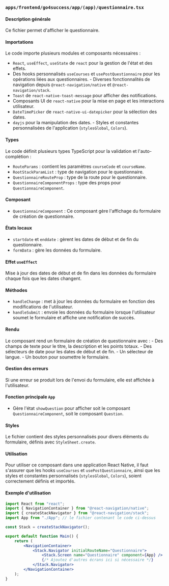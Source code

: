 ### `apps/frontend/go4success/app/(app)/questionnaire.tsx`

#### Description générale

Ce fichier permet d'afficher le questionnaire.

#### Importations

Le code importe plusieurs modules et composants nécessaires :

- `React`, `useEffect`, `useState` de `react` pour la gestion de l'état et des effets.
- Des hooks personnalisés `useCourses` et `usePostQuestionnaire` pour les opérations liées aux questionnaires. -
  Diverses fonctionnalités de navigation depuis `@react-navigation/native` et `@react-navigation/stack`.
- `Toast` de `react-native-toast-message` pour afficher des notifications.
- Composants UI de `react-native` pour la mise en page et les interactions utilisateur.
- `DateTimePicker` de `react-native-ui-datepicker` pour la sélection des dates.
- `dayjs` pour la manipulation des dates. - Styles et constantes personnalisées de
  l'application (`stylesGlobal`, `Colors`).

#### Types

Le code définit plusieurs types TypeScript pour la validation et l'auto-complétion :

- `RouteParams` : contient les paramètres `courseCode` et `courseName`.
- `RootStackParamList` : type de navigation pour le questionnaire.
- `QuestionnaireRouteProp` : type de la route pour le questionnaire.
- `QuestionnaireComponentProps` : type des props pour `QuestionnaireComponent`.

#### Composant

- `QuestionnaireComponent` : Ce composant gère l'affichage du formulaire de création de questionnaire.

#### États locaux

- `startdate` et `enddate` : gèrent les dates de début et de fin du questionnaire.
- `formData` : gère les données du formulaire.

#### Effet `useEffect`

Mise à jour des dates de début et de fin dans les données du formulaire chaque fois que les dates changent.

#### Méthodes

- `handleChange` : met à jour les données du formulaire en fonction des modifications de l'utilisateur.
- `handleSubmit` : envoie les données du formulaire lorsque l'utilisateur soumet le formulaire et affiche une
  notification de succès.

#### Rendu

Le composant rend un formulaire de création de questionnaire avec : - Des champs de texte pour le titre, la description
et les points totaux. - Des sélecteurs de date pour les dates de début et de fin. - Un sélecteur de langue. - Un bouton
pour soumettre le formulaire.

#### Gestion des erreurs

Si une erreur se produit lors de l'envoi du formulaire, elle est affichée à l'utilisateur.

#### Fonction principale `App`

- Gère l'état `showQuestion` pour afficher soit le composant `QuestionnaireComponent`, soit le composant `Question`.

#### Styles

Le fichier contient des styles personnalisés pour divers éléments du formulaire, définis avec `StyleSheet.create`.

#### Utilisation

Pour utiliser ce composant dans une application React Native, il faut s'assurer que les hooks `useCourses`
et `usePostQuestionnaire`, ainsi que les styles et constantes personnalisés (`stylesGlobal`, `Colors`), soient
correctement définis et importés.

#### Exemple d'utilisation

```jsx
import React from "react";
import { NavigationContainer } from "@react-navigation/native";
import { createStackNavigator } from "@react-navigation/stack";
import App from "./App"; // le fichier contenant le code ci-dessus

const Stack = createStackNavigator();

export default function Main() {
    return (
        <NavigationContainer>
            <Stack.Navigator initialRouteName="Questionnaire">
                <Stack.Screen name="Questionnaire" component={App} />
                {/* Ajoutez d'autres écrans ici si nécessaire */}
            </Stack.Navigator>
        </NavigationContainer>
    );
}
```